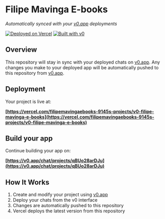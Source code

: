 # Filipe Mavinga E-books

*Automatically synced with your [v0.app](https://v0.app) deployments*

[![Deployed on Vercel](https://img.shields.io/badge/Deployed%20on-Vercel-black?style=for-the-badge&logo=vercel)](https://vercel.com/filipemavingaebooks-9145s-projects/v0-filipe-mavinga-e-books)
[![Built with v0](https://img.shields.io/badge/Built%20with-v0.app-black?style=for-the-badge)](https://v0.app/chat/projects/qBUo28arDJu)

## Overview

This repository will stay in sync with your deployed chats on [v0.app](https://v0.app).
Any changes you make to your deployed app will be automatically pushed to this repository from [v0.app](https://v0.app).

## Deployment

Your project is live at:

**[https://vercel.com/filipemavingaebooks-9145s-projects/v0-filipe-mavinga-e-books](https://vercel.com/filipemavingaebooks-9145s-projects/v0-filipe-mavinga-e-books)**

## Build your app

Continue building your app on:

**[https://v0.app/chat/projects/qBUo28arDJu](https://v0.app/chat/projects/qBUo28arDJu)**

## How It Works

1. Create and modify your project using [v0.app](https://v0.app)
2. Deploy your chats from the v0 interface
3. Changes are automatically pushed to this repository
4. Vercel deploys the latest version from this repository